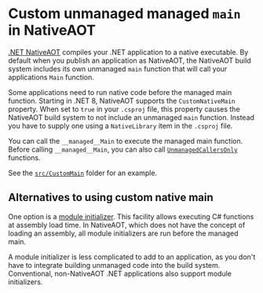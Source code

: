
# Custom unmanaged managed `main` in NativeAOT

[.NET NativeAOT](https://learn.microsoft.com/dotnet/core/deploying/native-aot/)
compiles your .NET application to a native executable. By default when you
publish an application as NativeAOT, the NativeAOT build system includes its
own unmanaged `main` function that will call your applications `Main` function.

Some applications need to run native code before the managed main function.
Starting in .NET 8, NativeAOT supports the `CustomNativeMain` property.
When set to `true` in your `.csproj` file, this property causes the NativeAOT build
system to not include an unmanaged `main` function. Instead you have to supply
one using a `NativeLibrary` item in the `.csproj` file.

You can call the `__managed__Main` to execute the managed main function. Before
calling `__managed__Main`, you can also call
[`UnmanagedCallersOnly`](https://learn.microsoft.com/dotnet/api/system.runtime.interopservices.unmanagedcallersonlyattribute)
functions.

See the [`src/CustomMain`](src/CustomMain) folder for an example.

## Alternatives to using custom native main

One option is a
[module initializer](https://learn.microsoft.com/dotnet/csharp/language-reference/proposals/csharp-9.0/module-initializers).
This facility allows executing C# functions at assembly load time. In NativeAOT,
which does not have the concept of loading an assembly, all module initializers
are run before the managed main.

A module initializer is less complicated to add to an application, as you don't
have to integrate building unmanaged code into the build system. Conventional,
non-NativeAOT .NET applications also support module initializers.
